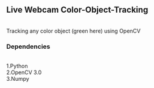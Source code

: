 <h2>Live Webcam Color-Object-Tracking</h2><br>
Tracking any  color object (green here) using OpenCV

<h3>Dependencies</h3><br>
1.Python<br>
2.OpenCV 3.0<br>
3.Numpy<br>

